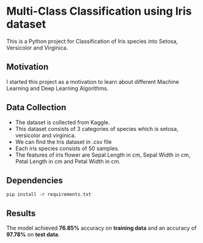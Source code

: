 
# Multi-Class Classification using Iris dataset

This is a Python project for Classification of Iris species into Setosa, Versicolor and Virginica.


## Motivation
I started this project as a motivation to learn about different Machine Learning and Deep Learning Algorithms.
## Data Collection
- The dataset is collected from Kaggle.
- This dataset consists of 3 categories of species which is setosa, versicolor and virginica.
- We can find the Iris dataset in .csv file
- Each iris species consists of 50 samples.
- The features of iris flower are Sepal Length in cm, Sepal Width in cm, Petal Length in cm and Petal Width in cm.
## Dependencies
    pip install -r requirements.txt

## Results
 The model achieved **76.85%** accuracy on **training data** and an accuracy of **97.78%** on **test data**.